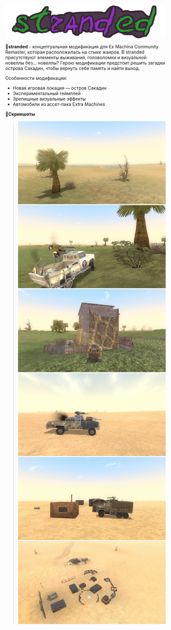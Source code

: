 ![logo][logo]

&#128312;**stranded** - концептуальная модификация для Ex Machina Community Remaster, которая расположилась на стыке жанров. В stranded присутствуют элементы выживания, головоломки и визуальной новеллы без... новеллы? Герою модификации предстоит решить загадки острова Сакадин, чтобы вернуть себе память и найти выход.

Особенности модификации:

* Новая игровая локация — остров Сакадин
* Экспериментальный геймплей
* Зрелищные визуальные эффекты
* Автомобили из ассет-пака Extra Machines

&#128312;**Скриншоты**
> ![1][screenshot_1]
> ![2][screenshot_2]
> ![3][screenshot_3]
> ![4][screenshot_4]
> ![5][screenshot_5]
> ![6][screenshot_6]

<!-- Screenshot shortcuts -->
[screenshot_1]: ./assets/screen_1.jpg
[screenshot_2]: ./assets/screen_2.jpg
[screenshot_3]: ./assets/screen_3.jpg
[screenshot_4]: ./assets/screen_4.jpg
[screenshot_5]: ./assets/screen_5.jpg
[screenshot_6]: ./assets/screen_6.jpg
[logo]: ./assets/new_logo_short.png